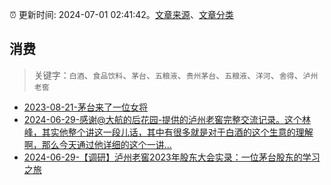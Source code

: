 :alarm_clock: 更新时间: 2024-07-01 02:41:42。[文章来源](/README.md)、[文章分类](/TAGS.md)

## 消费


> 关键字：`白酒`、`食品饮料`、`茅台`、`五粮液`、`贵州茅台`、`五粮液`、`洋河`、`舍得`、`泸州老窖`



- [2023-08-21-茅台来了一位女将](https://www.aicaijing.com.cn/article/18587) 
- [2024-06-29-感谢@大航的后花园-提供的泸州老窖完整交流记录。这个林峰，其实他整个讲这一段儿话，其中有很多就是对于白酒的这个生意的理解啊，那么今天通过他详细的这个一讲...](https://xueqiu.com/4212900091/295682666) 
- [2024-06-29-【调研】泸州老窖2023年股东大会实录：一位茅台股东的学习之旅](https://xueqiu.com/5241127869/295647089) 
